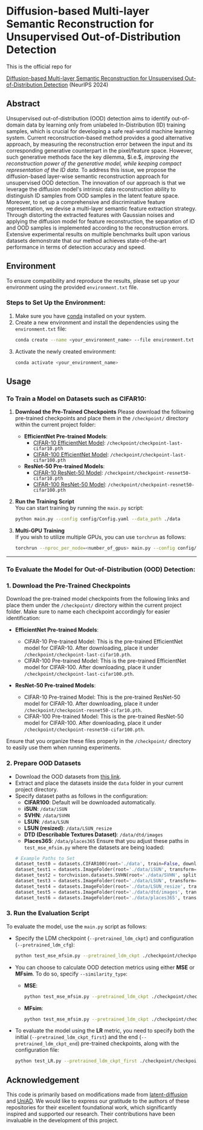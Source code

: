 # Diffusion-based Multi-layer Semantic Reconstruction for Unsupervised Out-of-Distribution Detection

This is the official repo for

[Diffusion-based Multi-layer Semantic Reconstruction for Unsupervised Out-of-Distribution Detection](https://arxiv.org/abs/2411.10701) (NeurIPS 2024)



## Abstract

Unsupervised out-of-distribution (OOD) detection aims to identify out-of-domain data by learning only from unlabeled In-Distribution (ID) training samples, which is crucial for developing a safe real-world machine learning system. Current reconstruction-based method provides a good alternative approach, by measuring the reconstruction error between the input and its corresponding generative counterpart in the pixel/feature space. However, such generative methods face the key dilemma, \$i.e.\$, *improving the reconstruction power of the generative model, while keeping compact representation of the ID data.* To address this issue, we propose the diffusion-based layer-wise semantic reconstruction approach for unsupervised OOD detection. The innovation of our approach is that we leverage the diffusion model's intrinsic data reconstruction ability to distinguish ID samples from OOD samples in the latent feature space. Moreover, to set up a comprehensive and discriminative feature representation, we devise a multi-layer semantic feature extraction strategy. Through distorting the extracted features with Gaussian noises and applying the diffusion model for feature reconstruction, the separation of ID and OOD samples is implemented according to the reconstruction errors. Extensive experimental results on multiple benchmarks built upon various datasets demonstrate that our method achieves state-of-the-art performance in terms of detection accuracy and speed.

## Environment

To ensure compatibility and reproduce the results, please set up your environment using the provided `environment.txt` file.

### Steps to Set Up the Environment:

1. Make sure you have [conda](https://docs.conda.io/en/latest/miniconda.html) installed on your system.
2. Create a new environment and install the dependencies using the `environment.txt` file:
   ```sh
   conda create --name <your_environment_name> --file environment.txt
   ```
3. Activate the newly created environment:
   ```sh
   conda activate <your_environment_name>
   ```

## Usage

### To Train a Model on Datasets such as CIFAR10:

1. **Download the Pre-Trained Checkpoints** Please download the following pre-trained checkpoints and place them in the `/checkpoint/` directory within the current project folder:

   - **EfficientNet Pre-trained Models**:
     - [CIFAR-10 EfficientNet Model](https://drive.google.com/file/d/1gHCo53lsiUpFVdKt-XIKV8v7vingNfNp/view?usp=sharing): `/checkpoint/checkpoint-last-cifar10.pth`
     - [CIFAR-100 EfficientNet Model](https://drive.google.com/file/d/1gHCo53lsiUpFVdKt-XIKV8v7vingNfNp/view?usp=sharing): `/checkpoint/checkpoint-last-cifar100.pth`
   - **ResNet-50 Pre-trained Models**:
     - [CIFAR-10 ResNet-50 Model](https://drive.google.com/file/d/14ABPzI-TI-N6wyp9dCYD9bC6V_7y3vA3/view?usp=drive_link): `/checkpoint/checkpoint-resnet50-cifar10.pth`
     - [CIFAR-100 ResNet-50 Model](https://drive.google.com/file/d/1cNvRsIG-SMuPkkh5oxSPa3w6fXjSkdrt/view?usp=drive_link): `/checkpoint/checkpoint-resnet50-cifar100.pth`

2. **Run the Training Script**\
   You can start training by running the `main.py` script:

   ```bash
   python main.py --config config/Config.yaml --data_path ./data
   ```

3. **Multi-GPU Training**\
   If you wish to utilize multiple GPUs, you can use `torchrun` as follows:

   ```bash
   torchrun --nproc_per_node=<number_of_gpus> main.py --config config/Config.yaml --data_path ./data
   ```

---

### To Evaluate the Model for Out-of-Distribution (OOD) Detection:

### 1. **Download the Pre-Trained Checkpoints**

Download the pre-trained model checkpoints from the following links and place them under the `/checkpoint/` directory within the current project folder. Make sure to name each checkpoint accordingly for easier identification:

- **EfficientNet Pre-trained Models**:

  - CIFAR-10 Pre-trained Model: This is the pre-trained EfficientNet model for CIFAR-10. After downloading, place it under `/checkpoint/checkpoint-last-cifar10.pth`.
  - CIFAR-100 Pre-trained Model: This is the pre-trained EfficientNet model for CIFAR-100. After downloading, place it under `/checkpoint/checkpoint-last-cifar100.pth`.

- **ResNet-50 Pre-trained Models**:

  - CIFAR-10 Pre-trained Model: This is the pre-trained ResNet-50 model for CIFAR-10. After downloading, place it under `/checkpoint/checkpoint-resnet50-cifar10.pth`.
  - CIFAR-100 Pre-trained Model: This is the pre-trained ResNet-50 model for CIFAR-100. After downloading, place it under `/checkpoint/checkpoint-resnet50-cifar100.pth`.

Ensure that you organize these files properly in the `/checkpoint/` directory to easily use them when running experiments.

### 2. **Prepare OOD Datasets**

- Download the OOD datasets from [this link](your-dataset-link).
- Extract and place the datasets inside the `data` folder in your current project directory.
- Specify dataset paths as follows in the configuration:
  - **CIFAR100**: Default will be downloaded automatically.
  - **iSUN**: `/data/iSUN`
  - **SVHN**: `/data/SVHN`
  - **LSUN**: `/data/LSUN`
  - **LSUN (resized)**: `/data/LSUN_resize`
  - **DTD (Describable Textures Dataset)**: `/data/dtd/images`
  - **Places365**: `/data/places365`
    Ensure that you adjust these paths in `test_mse_mfsim.py` where the datasets are being loaded:
  ```python
  # Example Paths to Set
  dataset_test0 = datasets.CIFAR100(root='./data', train=False, download=True, transform=transform_train)
  dataset_test1 = datasets.ImageFolder(root='./data/iSUN', transform=transform_train)
  dataset_test2 = torchvision.datasets.SVHN(root='./data/SVHN', split='test', download=True, transform=transform_train)
  dataset_test3 = datasets.ImageFolder(root='./data/LSUN', transform=transform_train)
  dataset_test4 = datasets.ImageFolder(root='./data/LSUN_resize', transform=transform_train)
  dataset_test5 = datasets.ImageFolder(root='./data/dtd/images', transform=transform_train)
  dataset_test6 = datasets.ImageFolder(root='./data/places365', transform=transform_train)
  ```

### 3. **Run the Evaluation Script**

To evaluate the model, use the `main.py` script as follows:

- Specify the LDM checkpoint (`--pretrained_ldm_ckpt`) and configuration (`--pretrained_ldm_cfg`):

  ```bash
  python test_mse_mfsim.py --pretrained_ldm_ckpt ./checkpoint/checkpoint-last.pth --pretrained_ldm_cfg config/Config.yaml --data_path ./data --evaluate
  ```

- You can choose to calculate OOD detection metrics using either **MSE** or **MFsim**. To do so, specify `--similarity_type`:

  - **MSE**:
    ```bash
    python test_mse_mfsim.py --pretrained_ldm_ckpt ./checkpoint/checkpoint-last.pth --pretrained_ldm_cfg config/Config.yaml --data_path ./data --evaluate --similarity_type MSE
    ```
  - **MFsim**:
    ```bash
    python test_mse_mfsim.py --pretrained_ldm_ckpt ./checkpoint/checkpoint-last.pth --pretrained_ldm_cfg config/Config.yaml --data_path ./data --evaluate --similarity_type MFsim
    ```

- To evaluate the model using the **LR** metric, you need to specify both the initial (`--pretrained_ldm_ckpt_first`) and the end (`--pretrained_ldm_ckpt_end`) pre-trained checkpoints, along with the configuration file:

  ```bash
  python test_LR.py --pretrained_ldm_ckpt_first ./checkpoint/checkpoint-0.pth --pretrained_ldm_ckpt_end ./checkpoint/checkpoint-last.pth --pretrained_ldm_cfg config/Config.yaml --data_path ./data --evaluate --similarity_type MFsim
  ```

## Acknowledgement

This code is primarily based on modifications made from [latent-diffusion](https://github.com/CompVis/latent-diffusion) and [UniAD](https://github.com/zhiyuanyou/UniAD). We would like to express our gratitude to the authors of these repositories for their excellent foundational work, which significantly inspired and supported our research. Their contributions have been invaluable in the development of this project.

